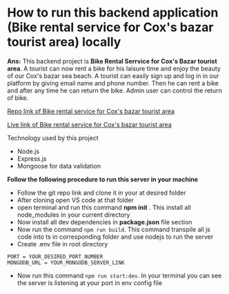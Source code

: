 # How to run this backend application (Bike rental service for Cox's bazar tourist area) locally

**Ans:** This backend project is **Bike Rental Serrvice for Cox's Bazar tourist area**. A tourist can now rent a bike for his laisure time and enjoy the beauty of our Cox's bazar sea beach. A tourist can easily sign up and log in in our platform by giving email name and phone number. Then he can rent a bike and after any time he can return the bike. Admin user can control the return of bike. 

[Repo link of Bike rental service for Cox's bazar tourist area](https://github.com/asifbuet047/ph-level-2-apollo-batch-3-assignment-3)

[Live link of Bike rental service for Cox's bazar tourist area](https://ph-level-2-apollo-batch-3-assignment-3.vercel.app/)

Technology used by this project
- Node.js
- Express.js
- Mongoose for data validation

**Follow the following procedure to run this server in your machine**

- Follow the git repo link and clone it in your at desired folder
- After cloning open VS code at that folder
- open terminal and run this command **npm init** . This install all node_modules in your current directory
- Now install all dev dependencies in **package.json** file section
- Now run the command `npm run build`. This command transpile all js code into ts in corresponding folder and use nodejs to run the server
- Create .env file in root directory

```
PORT = YOUR_DESIRED_PORT_NUMBER
MONGODB_URL = YOUR_MONGODB_SERVER_LINK
```

- Now run this command `npm run start:dev`. In your terminal you can see the server is listening at your port in env config file
